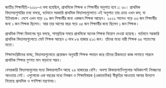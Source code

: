 জাতীয় শিক্ষানীতি-২০১০-এ বলা হয়েছিল, প্রাথমিকে শিক্ষক ও শিক্ষার্থীর অনুপাত হবে ১: ৩০। প্রাথমিক বিদ্যালয়শুমারির তথ্য বলছে, বর্তমানে সরকারি প্রাথমিক বিদ্যালয়গুলোতে এই অনুপাত তার চেয়ে এখন কম; যা ইতিবাচক। দেশে এখন গড়ে ২৯ জন শিক্ষার্থীর জন্য একজন শিক্ষক আছেন। ২০২২ সালেও গড়ে ৩৩ জন শিক্ষার্থীর জন্য ১ জন শিক্ষক ছিলেন। আর তার আগের বছর গড়ে ৩৫ জন শিক্ষার্থীর জন্য ছিলেন ১ জন শিক্ষক।

প্রাথমিক শিক্ষা বিভাগের সূত্র বলছে, সাম্প্রতিক সময়ে প্রাথমিকে অনেক শিক্ষক নিয়োগ দেওয়া হয়েছে। বর্তমানে সরকারি প্রাথমিক বিদ্যালয়গুলোতে মোট শিক্ষক আছেন ৩ লাখ ৮৪ হাজার ৫১৩ জন। তাঁদের মধ্যে নারী শিক্ষক ৬৫ শতাংশের মতো।

শিক্ষাসংশ্লিষ্টদের ভাষ্য, বিদ্যালয়গুলোতে প্রয়োজন অনুযায়ী শিক্ষক পদায়ন করে তাঁদের ঠিকমতো কাজ লাগাতে পারলে প্রাথমিক শিক্ষার গুণগত মান বাড়ানো সম্ভব।

বেসরকারি বিদ্যালয়গুলোর মধ্যে কিন্ডারগার্টেন আছে ২৬ হাজারের বেশি। অবশ্য কিন্ডারগার্টেনগুলোর অধিকাংশই নিবন্ধনের আওতায় নেই। এগুলোকে এক বছরের মধ্যে নিবন্ধন ও শিক্ষাবিষয়ক (একাডেমিক) স্বীকৃতির আওতায় আনার উদ্যোগ নিয়েছে প্রাথমিক ও গণশিক্ষা মন্ত্রণালয়।
